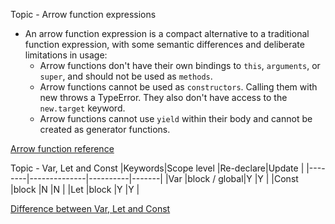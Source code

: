 Topic - Arrow function expressions
* An arrow function expression is a compact alternative to a traditional function expression, with some semantic differences and deliberate limitations in usage:
    * Arrow functions don't have their own bindings to `this`, `arguments`, or `super`, and should not be used as `methods`.
    * Arrow functions cannot be used as `constructors`. Calling them with new throws a TypeError. They also don't have access to the `new.target` keyword.
    * Arrow functions cannot use `yield` within their body and cannot be created as generator functions.
    
[Arrow function reference](https://developer.mozilla.org/en-US/docs/Web/JavaScript/Reference/Functions/Arrow_functions)

Topic - Var, Let and Const
|Keywords|Scope level   |Re-declare|Update |
|--------|--------------|----------|-------|
|Var     |block / global|Y         |Y      |
|Const   |block         |N         |N      |
|Let     |block         |Y         |Y      |

[Difference between Var, Let and Const](https://www.freecodecamp.org/news/var-let-and-const-whats-the-difference/)
